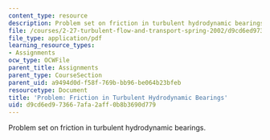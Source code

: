 ```yaml
---
content_type: resource
description: Problem set on friction in turbulent hydrodynamic bearings.
file: /courses/2-27-turbulent-flow-and-transport-spring-2002/d9cd6ed973667afa2aff0b8b3690d779_Prob5_2.pdf
file_type: application/pdf
learning_resource_types:
- Assignments
ocw_type: OCWFile
parent_title: Assignments
parent_type: CourseSection
parent_uid: a9494d0d-f58f-769b-bb96-be064b23bfeb
resourcetype: Document
title: 'Problem: Friction in Turbulent Hydrodynamic Bearings'
uid: d9cd6ed9-7366-7afa-2aff-0b8b3690d779
---
```

Problem set on friction in turbulent hydrodynamic bearings.

